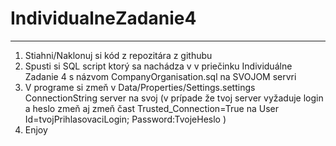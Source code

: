 # IndividualneZadanie4

--------------
1. Stiahni/Naklonuj  si kód z repozitára z githubu
2. Spusti si SQL script ktorý sa nachádza v v priečinku Individuálne Zadanie 4 s názvom CompanyOrganisation.sql na SVOJOM servri 
3. V programe si zmeň v Data/Properties/Settings.settings ConnectionString server na svoj (v prípade že tvoj server vyžaduje login a  heslo zmeň aj 
zmeň čast Trusted_Connection=True na User Id=tvojPrihlasovaciLogin; Password:TvojeHeslo )
4. Enjoy 

